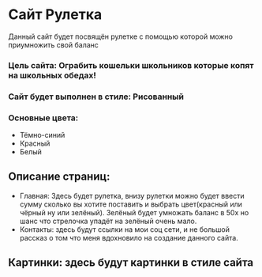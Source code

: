 #  Сайт Рулетка 

Данный сайт будет  посвящён рулетке с помощью которой можно приумножить свой баланс 

### Цель сайта:  Ограбить кошельки школьников которые копят на школьных обедах!

### Сайт будет выполнен в стиле: Рисованный

### Основные цвета:  
- Тёмно-синий 
- Красный 
- Белый
 
##  Описание страниц: 
- Главная: Здесь будет рулетка, внизу рулетки можно будет ввести сумму сколько вы хотите поставить и выбрать цвет(красный или чёрный
  ну или зелёный). Зелёный будет умножать баланс в 50х но шанс что стрелочка упадёт на зелёный очень мало.
- Контакты: здесь будут ссылки на мои соц сети,  и не большой рассказ о том что меня вдохновило на создание данного сайта. 

## Картинки: здесь будут картинки в стиле сайта

